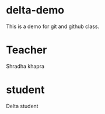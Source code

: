 # delta-demo
This is a demo for git and github class.

# Teacher 
Shradha khapra

# student
Delta student

